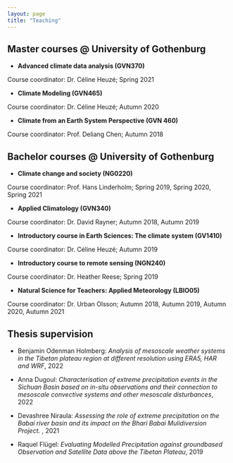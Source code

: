 ```yaml
---
layout: page
title: "Teaching"
---
```


## Master courses @ University of Gothenburg

* **Advanced climate data analysis (GVN370)** 

Course coordinator: Dr. Céline Heuzé;
Spring 2021


* **Climate Modeling (GVN465)**

Course coordinator: Dr. Céline Heuzé;
Autumn 2020


* **Climate from an Earth System Perspective (GVN 460)**

Course coordinator: Prof. Deliang Chen;
Autumn 2018 


## Bachelor courses @ University of Gothenburg

* **Climate change and society (NG0220)**

Course coordinator: Prof. Hans Linderholm;
Spring 2019, Spring 2020, Spring 2021


* **Applied Climatology (GVN340)**

Course coordinator: Dr. David Rayner;
Autumn 2018, Autumn 2019 


* **Introductory course in Earth Sciences: The climate system (GV1410)**

Course coordinator: Dr. Céline Heuzé;
Autumn 2019 


* **Introductory course to remote sensing (NGN240)**

Course coordinator: Dr. Heather Reese;
Spring 2019 


* **Natural Science for Teachers: Applied Meteorology (LBIO05)**

Course coordinator: Dr. Urban Olsson;
Autumn 2018, Autumn 2019, Autumn 2020, Autumn 2021


## Thesis supervision 

* Benjamin Odenman Holmberg: *Analysis of mesoscale weather systems in the Tibetan plateau region at different
resolution using ERA5, HAR and WRF*, 2022

* Anna Dugoul: *Characterisation of extreme precipitation events in the Sichuan Basin based on in-situ observations and their connection to mesoscale convective systems and other mesoscale disturbances*, 2022

* Devashree Niraula: *Assessing the role of extreme
precipitation on the Babai river basin and its impact on the Bhari Babai Mulidiversion Project.* , 2021

* Raquel Flügel: *Evaluating Modelled Precipitation against groundbased Observation and Satellite Data above the Tibetan Plateau*, 2019 








